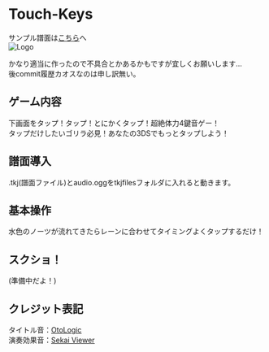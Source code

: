 # Touch-Keys  
サンプル譜面は[こちら](https://www.dropbox.com/scl/fo/osx1rokemiamfbjcwa72w/ABI9_i_vRkCNupouOqnTOsc?rlkey=868o1avbkh6dq9usmv2beybz2&dl=0)へ  
![Logo](https://github.com/user-attachments/assets/1353713c-38cb-4c21-89b8-bab08d8ca351)  

かなり適当に作ったので不具合とかあるかもですが宜しくお願いします…  
後commit履歴カオスなのは申し訳無い。  

## ゲーム内容
下画面をタップ！タップ！とにかくタップ！超絶体力4鍵音ゲー！  
タップだけしたいゴリラ必見！あなたの3DSでもっとタップしよう！  

## 譜面導入
.tkj(譜面ファイル)とaudio.oggをtkjfilesフォルダに入れると動きます。

## 基本操作  
水色のノーツが流れてきたらレーンに合わせてタイミングよくタップするだけ！  

## スクショ！  
(準備中だよ！)

## クレジット表記  
タイトル音：[OtoLogic](https://otologic.jp)  
演奏効果音：[Sekai Viewer](https://sekai.best/asset_viewer/live/tap_se/custom02_rip/)

